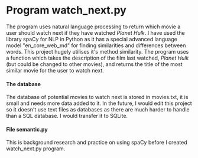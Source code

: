 # Program watch_next.py 
The program uses natural language processing to 
return which movie a user should watch next if they have watched *Planet Hulk*.
I have used the library spaCy for NLP in Python as it has a special advanced
language model "en_core_web_md" for finding similarities and differences between words. 
This project hugely utilises it's method similarity. 
The program uses a function which takes the description of the film last watched,
*Planet Hulk* (but could be changed to other movies), and returns the title of the
most similar movie for the user to watch next. 

#### The database
The database of potential movies to watch next is stored in movies.txt,
it is small and needs more data added to it.
In the future, I would edit this project so it doesn't use text files as databases
as there are much harder to handle than a SQL database. I would transfer it to SQLite.

#### File semantic.py
This is background research and practice on using spaCy before I created watch_next.py
program. 
